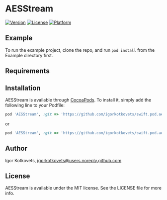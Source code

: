 # AESStream

[![Version](https://img.shields.io/cocoapods/v/AESStream.svg?style=flat)](http://cocoapods.org/pods/AESStream)
[![License](https://img.shields.io/cocoapods/l/AESStream.svg?style=flat)](http://cocoapods.org/pods/AESStream)
[![Platform](https://img.shields.io/cocoapods/p/AESStream.svg?style=flat)](http://cocoapods.org/pods/AESStream)

## Example

To run the example project, clone the repo, and run `pod install` from the Example directory first.

## Requirements

## Installation

AESStream is available through [CocoaPods](http://cocoapods.org). To install
it, simply add the following line to your Podfile:

```ruby
pod 'AESStream', :git => 'https://github.com/igorkotkovets/swift.pod.aes-stream.git', :tag => '0.1.1'
```
or 
```ruby
pod 'AESStream', :git => 'https://github.com/igorkotkovets/swift.pod.aes-stream.git', :branch => 'master'
```

## Author

Igor Kotkovets, igorkotkovets@users.noreply.github.com

## License

AESStream is available under the MIT license. See the LICENSE file for more info.
